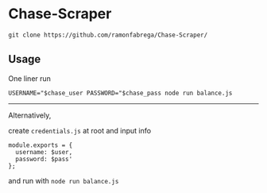 # Chase-Scraper

`git clone https://github.com/ramonfabrega/Chase-Scraper/`

## Usage

One liner run

`USERNAME="$chase_user PASSWORD="$chase_pass node run balance.js`

---

Alternatively,

create `credentials.js` at root and input info

```
module.exports = {
  username: $user,
  password: $pass'
};
```

and run with `node run balance.js`
